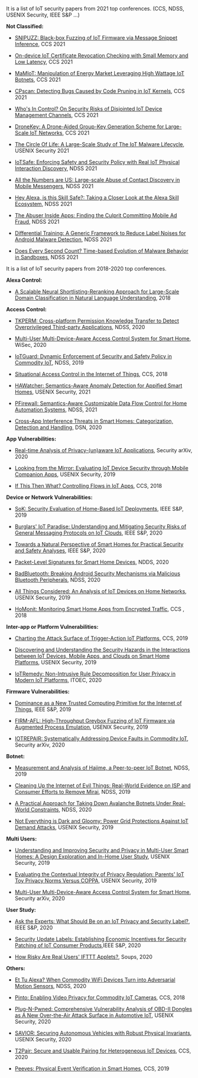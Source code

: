 It is a list of IoT security papers from 2021 top conferences. (CCS, NDSS, USENIX Security, IEEE S&P ...)

**Not Classified:**
- [SNIPUZZ: Black-box Fuzzing of IoT Firmware via Message Snippet Inference](https://arxiv.org/pdf/2105.05445.pdf), CCS 2021

- [On-device IoT Certificate Revocation Checking with Small Memory and Low Latency](https://www.amazon.science/blog/hyprank-how-alexa-determines-what-skill-can-best-meet-a-customers-need), CCS 2021

- [MaMIoT: Manipulation of Energy Market Leveraging High Wattage IoT Botnets](https://www.amazon.science/blog/hyprank-how-alexa-determines-what-skill-can-best-meet-a-customers-need), CCS 2021

- [CPscan: Detecting Bugs Caused by Code Pruning in IoT Kernels](https://www.amazon.science/blog/hyprank-how-alexa-determines-what-skill-can-best-meet-a-customers-need), CCS 2021

- [Who's In Control? On Security Risks of Disjointed IoT Device Management Channels](https://www.amazon.science/blog/hyprank-how-alexa-determines-what-skill-can-best-meet-a-customers-need), CCS 2021

- [DroneKey: A Drone-Aided Group-Key Generation Scheme for Large-Scale IoT Networks](https://www.amazon.science/blog/hyprank-how-alexa-determines-what-skill-can-best-meet-a-customers-need), CCS 2021

- [The Circle Of Life: A Large-Scale Study of The IoT Malware Lifecycle](https://www.amazon.science/blog/hyprank-how-alexa-determines-what-skill-can-best-meet-a-customers-need), USENIX Security 2021

- [IoTSafe: Enforcing Safety and Security Policy with Real IoT Physical Interaction Discovery](https://www.amazon.science/blog/hyprank-how-alexa-determines-what-skill-can-best-meet-a-customers-need), NDSS 2021

- [All the Numbers are US: Large-scale Abuse of Contact Discovery in Mobile Messengers](https://www.amazon.science/blog/hyprank-how-alexa-determines-what-skill-can-best-meet-a-customers-need), NDSS 2021

- [Hey Alexa, is this Skill Safe?: Taking a Closer Look at the Alexa Skill Ecosystem](https://www.amazon.science/blog/hyprank-how-alexa-determines-what-skill-can-best-meet-a-customers-need), NDSS 2021

- [The Abuser Inside Apps: Finding the Culprit Committing Mobile Ad Fraud](https://www.amazon.science/blog/hyprank-how-alexa-determines-what-skill-can-best-meet-a-customers-need), NDSS 2021

- [Differential Training: A Generic Framework to Reduce Label Noises for Android Malware Detection](https://www.amazon.science/blog/hyprank-how-alexa-determines-what-skill-can-best-meet-a-customers-need), NDSS 2021

- [Does Every Second Count? Time-based Evolution of Malware Behavior in Sandboxes](https://www.amazon.science/blog/hyprank-how-alexa-determines-what-skill-can-best-meet-a-customers-need), NDSS 2021


It is a list of IoT security papers from 2018-2020 top conferences. 

**Alexa Control:**
- [A Scalable Neural Shortlisting-Reranking Approach for Large-Scale Domain Classification in Natural Language Understanding](https://www.amazon.science/blog/hyprank-how-alexa-determines-what-skill-can-best-meet-a-customers-need), 2018

**Access Control:**
- [TKPERM: Cross-platform Permission Knowledge Transfer to Detect Overprivileged Third-party Applications](https://www.ndss-symposium.org/wp-content/uploads/2020/02/24287-paper.pdf), NDSS, 2020

- [Multi-User Multi-Device-Aware Access Control System for Smart Home](https://arxiv.org/pdf/1911.10186.pdf), WiSec, 2020

- [IoTGuard: Dynamic Enforcement of Security and Safety Policy in Commodity IoT](https://www.ndss-symposium.org/wp-content/uploads/2019/02/ndss2019_07A-1_Celik_paper.pdf), NDSS, 2019

- [Situational Access Control in the Internet of Things](https://www.cs.cornell.edu/~shmat/shmat_ccs18.pdf), CCS, 2018

- [HAWatcher: Semantics-Aware Anomaly Detection for Appified Smart Homes](https://www.usenix.org/system/files/sec21summer_fu.pdf), USENIX Security, 2021

- [PFirewall: Semantics-Aware Customizable Data Flow Control for Home Automation Systems](https://arxiv.org/pdf/1910.07987.pdf), NDSS, 2021

- [Cross-App Interference Threats in Smart Homes: Categorization, Detection and Handling](https://arxiv.org/pdf/1808.02125.pdf), DSN, 2020

**App Vulnerabilities:**
- [Real-time Analysis of Privacy-(un)aware IoT Applications](https://arxiv.org/pdf/1911.10461.pdf), Security arXiv, 2020

- [Looking from the Mirror: Evaluating IoT Device Security through Mobile Companion Apps](https://www.usenix.org/system/files/sec19-wang-xueqiang_0.pdf), USENIX Security, 2019

- [If This Then What? Controlling Flows in IoT Apps](https://www.cse.chalmers.se/~andrei/ccs18.pdf), CCS, 2018


**Device or Network Vulnerabilities:**
- [SoK: Security Evaluation of Home-Based IoT Deployments](https://astrolavos.gatech.edu/articles/sok_sp19.pdf), IEEE S&P, 2019

- [Burglars' IoT Paradise: Understanding and Mitigating Security Risks of General Messaging Protocols on IoT Clouds](http://homes.sice.indiana.edu/luyixing/bib/oakland20-mqtt.pdf), IEEE S&P, 2020

- [Towards a Natural Perspective of Smart Homes for Practical Security and Safety Analyses](https://www.adwaitnadkarni.com/pdf/manandhar-oakland20.pdf), IEEE S&P, 2020

- [Packet-Level Signatures for Smart Home Devices](https://www.ndss-symposium.org/wp-content/uploads/2020/02/24097-paper.pdf), NDDS, 2020

- [BadBluetooth: Breaking Android Security Mechanisms via Malicious Bluetooth Peripherals](https://www.ndss-symposium.org/wp-content/uploads/2019/02/ndss2019_06B-4_Xu_paper.pdf), NDSS, 2020

- [All Things Considered: An Analysis of IoT Devices on Home Networks](https://www.usenix.org/system/files/sec19-kumar-deepak_0.pdf), USENIX Security, 2019

- [HoMonit: Monitoring Smart Home Apps from Encrypted Traffic](http://web.cse.ohio-state.edu/~zhang.5840/assets/CCS2018/ccs18.pdf), CCS , 2018

**Inter-app or Platform Vulnerabilities:**
- [Charting the Attack Surface of Trigger-Action IoT Platforms](https://adambates.org/documents/Wang_Ccs19.pdf), CCS, 2019


- [Discovering and Understanding the Security Hazards in the Interactions between IoT Devices, Mobile Apps, and Clouds on Smart Home Platforms](https://www.usenix.org/system/files/sec19-zhou.pdf), USENIX Security, 2019


- [IoTRemedy: Non-Intrusive Rule Decomposition for User Privacy in Modern IoT Platforms](https://ieeexplore.ieee.org/stamp/stamp.jsp?tp=&arnumber=9141818), ITOEC, 2020


**Firmware Vulnerabilities:**
- [Dominance as a New Trusted Computing Primitive for the Internet of Things](https://www.computer.org/csdl/proceedings-article/sp/2019/666000b223/19skggDcR0s), IEEE S&P, 2019

- [FIRM-AFL: High-Throughput Greybox Fuzzing of IoT Firmware via Augmented Process Emulation](https://www.usenix.org/system/files/sec19-zheng_0.pdf), USENIX Security, 2019

- [IOTREPAIR: Systematically Addressing Device Faults in Commodity IoT](https://arxiv.org/pdf/2002.07641.pdf), Security arXiv, 2020


**Botnet:**
- [Measurement and Analysis of Hajime, a Peer-to-peer IoT Botnet](https://www.ndss-symposium.org/wp-content/uploads/2019/02/ndss2019_02B-3_Herwig_paper.pdf), NDSS, 2019

- [Cleaning Up the Internet of Evil Things: Real-World Evidence on ISP and Consumer Efforts to Remove Mirai](https://www.ndss-symposium.org/wp-content/uploads/2019/02/ndss2019_02B-2_Cetin_paper.pdf), NDSS, 2019

- [A Practical Approach for Taking Down Avalanche Botnets Under Real-World Constraints](https://www.ndss-symposium.org/wp-content/uploads/2020/02/24161-paper.pdf), NDSS, 2020

- [Not Everything is Dark and Gloomy: Power Grid Protections Against IoT Demand Attacks](https://www.usenix.org/system/files/sec19-huang.pdf), USENIX Security, 2019


**Multi Users:**
- [Understanding and Improving Security and Privacy in Multi-User Smart Homes: A Design Exploration and In-Home User Study](https://www.usenix.org/system/files/sec19-zeng.pdf), USENIX Security, 2019

- [Evaluating the Contextual Integrity of Privacy Regulation: Parents' IoT Toy Privacy Norms Versus COPPA](https://www.usenix.org/system/files/sec19fall_apthorpe_prepub.pdf), USENIX Security, 2019

- [Multi-User Multi-Device-Aware Access Control System for Smart Home](https://arxiv.org/pdf/1911.10186.pdf), Security arXiv, 2020

**User Study:**
- [Ask the Experts: What Should Be on an IoT Privacy and Security Label?](http://www.cs.cmu.edu/~pemamina/publication/SP'20/SP20.pdf), IEEE S&P, 2020

- [Security Update Labels: Establishing Economic Incentives for Security Patching of IoT Consumer Products](https://arxiv.org/pdf/1906.11094.pdf),IEEE S&P, 2020

- [How Risky Are Real Users' IFTTT Applets?](https://www.usenix.org/system/files/soups2020-cobb.pdf), Soups, 2020


**Others:**
- [Et Tu Alexa? When Commodity WiFi Devices Turn into Adversarial Motion Sensors](https://www.ndss-symposium.org/wp-content/uploads/2020/02/23053-paper.pdf), NDSS, 2020

- [Pinto: Enabling Video Privacy for Commodity IoT Cameras](https://dl.acm.org/doi/pdf/10.1145/3243734.3243830), CCS, 2018

- [Plug-N-Pwned: Comprehensive Vulnerability Analysis of OBD-II Dongles as A New Over-the-Air Attack Surface in Automotive IoT](https://web.cse.ohio-state.edu/~lin.3021/file/SEC20a.pdf), USENIX Security, 2020

- [SAVIOR: Securing Autonomous Vehicles with Robust Physical Invariants](https://www.usenix.org/system/files/sec20summer_quinonez_prepub.pdf), USENIX Security, 2020

- [T2Pair: Secure and Usable Pairing for Heterogeneous IoT Devices](https://cse.sc.edu/~zeng1/papers/2020-ccs-t2pair.pdf), CCS, 2020

- [Peeves: Physical Event Verification in Smart Homes](https://beerkay.github.io/cs590S20/content/papers/birnbach.pdf), CCS, 2019
